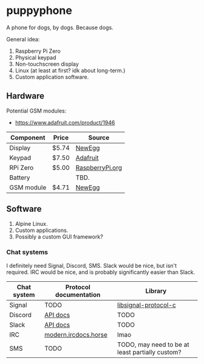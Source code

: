 # puppyphone

A phone for dogs, by dogs. Because dogs.

General idea:

1. Raspberry Pi Zero
2. Physical keypad
3. Non-touchscreen display
4. Linux (at least at first? idk about long-term.)
5. Custom application software.

## Hardware

Potential GSM modules:

* https://www.adafruit.com/product/1946

| Component  | Price  | Source |
|------------|--------|--------|
| Display    |  $5.74 | [NewEgg](https://www.newegg.com/Product/Product.aspx?Item=9SIAE0E5YM6668)  |
| Keypad     |  $7.50 | [Adafruit](https://www.adafruit.com/product/1824)                          |
| RPi Zero   |  $5.00 | [RaspberryPi.org](https://www.raspberrypi.org/products/raspberry-pi-zero/) |
| Battery    |        | TBD.   |
| GSM module |  $4.71 | [NewEgg](https://www.newegg.com/Product/Product.aspx?Item=9SIAE0E5YM7069)  |

## Software

1. Alpine Linux.
2. Custom applications.
3. Possibly a custom GUI framework?

### Chat systems

I definitely need Signal, Discord, SMS.
Slack would be nice, but isn't required.
IRC would be nice, and is probably significantly easier than Slack.

| Chat system | Protocol documentation | Library |
|-------------|------------------------|--------|
| Signal      | TODO                   | [libsignal-protocol-c](https://github.com/signalapp/libsignal-protocol-c) |
| Discord     | [API docs](https://discordapp.com/developers/docs/topics/gateway) | TODO |
| Slack       | [API docs](https://api.slack.com/rtm) | TODO |
| IRC         | [modern.ircdocs.horse](http://modern.ircdocs.horse/) | lmao |
| SMS         | TODO | TODO, may need to be at least partially custom? |

